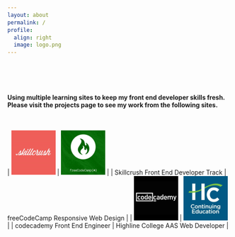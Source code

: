 ```yaml
---
layout: about
permalink: /
profile:
  align: right
  image: logo.png
---
```

<br><br><br>
<h4>Using multiple learning sites to keep my front end developer skills fresh. Please visit the projects page to see my work from the following sites.</h4>
<br>

| ![Skillcrush Logo](assets/images/logo-skillcrush.png "skillcrush logo") | ![freeCodeCamp Logo](assets/images/logo-fcc.png "freeCodeCamp logo") |
| Skillcrush Front End Developer Track | freeCodeCamp Responsive Web Design |
| ![Codecademy Logo](assets/images/logo-codecademy.png "codecademy logo") | ![Highline Logo](assets/images/logo-highline.png "highline college logo") |
| codecademy Front End Engineer | Highline College AAS Web Developer |
